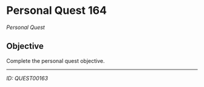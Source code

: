 # Personal Quest 164

*Personal Quest*

## Objective
Complete the personal quest objective.

---
*ID: QUEST00163*
